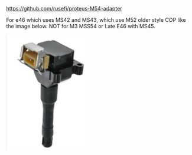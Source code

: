 https://github.com/rusefi/proteus-M54-adapter


For e46 which uses MS42 and MS43, which use M52 older style COP like the image below. NOT for M3 MSS54 or Late E46 with MS45.


![x](OEM-Docs/Bmw/BMW-M52-cop.png)